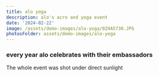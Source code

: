 ```yaml
---
title: alo yoga
description: alo's acro and yoga event
date: '2024-02-22'
image: /assets/demo-images/alo-yoga/0Z4A5730.JPG
photosFolder: assets/demo-images/alo-yoga
---
```


### every year alo celebrates with their embassadors ###

The whole event was shot under direct sunlight